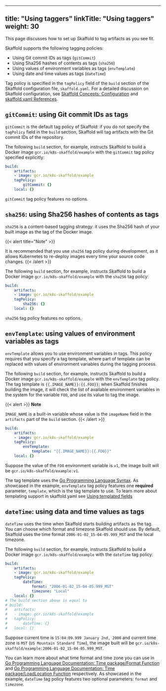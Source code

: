 
---
title: "Using taggers"
linkTitle: "Using taggers"
weight: 30
---

This page discusses how to set up Skaffold to tag artifacts as you see fit.

Skaffold supports the following tagging policies:

* Using Git commit IDs as tags (`gitCommit`)
* Using Sha256 hashes of contents as tags (`sha256`)
* Using values of environment variables as tags (`envTemplate`)
* Using date and time values as tags (`dateTime`)

Tag policy is specified in the `tagPolicy` field of the `build` section of the
Skaffold configuration file, `skaffold.yaml`. For a detailed discussion on
Skaffold configuration,
see [Skaffold Concepts: Configuration](/docs/concepts/#configuration) and
[skaffold.yaml References](https://github.com/GoogleContainerTools/skaffold/blob/master/examples/annotated-skaffold.yaml).

## `gitCommit`: using Git commit IDs as tags

`gitCommit` is the default tag policy of Skaffold: if you do not specify the
`tagPolicy` field in the `build` section, Skaffold will tag artifacts with
the Git commit IDs of the repository.

The following `build` section, for example, instructs Skaffold to build a
Docker image `gcr.io/k8s-skaffold/example` with the `gitCommit` tag policy
specified explicitly:

```yaml
build:
    artifacts:
    - image: gcr.io/k8s-skaffold/example
    tagPolicy:
        gitCommit: {}
    local: {}
```

`gitCommit` tag policy features no options.

## `sha256`: using Sha256 hashes of contents as tags

`sha256` is a content-based tagging strategy: it uses the Sha256 hash of
your built image as the tag of the Docker image.

{{< alert title="Note" >}} 

It is recommended that you use `sha256` tag policy during development, as
it allows Kubernetes to re-deploy images every time your source code changes.
{{< /alert >}}

The following `build` section, for example, instructs Skaffold to build a
Docker image `gcr.io/k8s-skaffold/example` with the `sha256` tag policy:

```yaml
build:
    artifacts:
    - image: gcr.io/k8s-skaffold/example
    tagPolicy:
        sha256: {}
    local: {}
```

`sha256` tag policy features no options.

## `envTemplate`: using values of environment variables as tags

`envTemplate` allows you to use environment variables in tags. This
policy requires that you specify a tag template, where part of template
can be replaced with values of environment variables during the tagging
process.

The following `build` section, for example, instructs Skaffold to build a
Docker image `gcr.io/k8s-skaffold/example` with the `envTemplate`
tag policy. The tag template is `{{.IMAGE_NAME}}:{{.FOO}}`; when Skaffold
finishes building the image, it will check the list of available environment
variables in the system for the variable `FOO`, and use its value to tag the
image.

{{< alert >}}
<b>Note</b><br> 

<code>IMAGE_NAME</code> is a built-in variable whose value is the <code>imageName</code> field in
the <code>artifacts</code> part of the <code>build</code> section.
{{< /alert >}}

```yaml
build:
    artifacts:
    - image: gcr.io/k8s-skaffold/example
    tagPolicy:
        envTemplate:
            template: "{{.IMAGE_NAME}}:{{.FOO}}"
    local: {}
```

Suppose the value of the `FOO` environment variable is `v1`, the image built
will be `gcr.io/k8s-skaffold/example:v1`.

The tag template uses the [Go Programming Language Syntax](https://golang.org/pkg/text/template/).
As showcased in the example, `envTemplate` tag policy features one
**required** parameter, `template`, which is the tag template to use. To learn more about templating support in skaffold.yaml see [Using templated fields](/docs/how-tos/templating)

## `dateTime`: using data and time values as tags

`dateTime` uses the time when Skaffold starts building artifacts as the
tag. You can choose which format and timezone Skaffold should use. By default,
Skaffold uses the time format `2006-01-02_15-04-05.999_MST` and the local
timezone.

The following `build` section, for example, instructs Skaffold to build a Docker
image `gcr.io/k8s-skaffold/example` with the `dateTime`
tag policy:

```yaml
build:
    artifacts:
    - image: gcr.io/k8s-skaffold/example
    tagPolicy:
        dateTime:
            format: "2006-01-02_15-04-05.999_MST"
            timezone: "Local"
    local: {}
# The build section above is equal to
# build:
#   artifacts:
#   - image: gcr.io/k8s-skaffold/example
#   tagPolicy:
#       dateTime: {}
#   local: {}
```

Suppose current time is `15:04:09.999 January 2nd, 2006` and current time zone
is `MST` (`US Mountain Standard Time`), the image built will
be `gcr.io/k8s-skaffold/example:2006-01-02_15-04-05.999_MST`.

You can learn more about what time format and time zone you can use in
[Go Programming Language Documentation: Time package/Format Function](https://golang.org/pkg/time/#Time.Format) and
[Go Programming Language Documentation: Time package/LoadLocation Function](https://golang.org/pkg/time/#LoadLocation) respectively. As showcased in the
example, `dateTime`
tag policy features two optional parameters: `format` and `timezone`.

